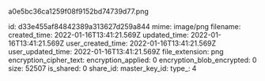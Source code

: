 a0e5bc36ca1259f08f9152bd74739d77.png

id: d33e455af84842389a313627d259a844
mime: image/png
filename: 
created_time: 2022-01-16T13:41:21.569Z
updated_time: 2022-01-16T13:41:21.569Z
user_created_time: 2022-01-16T13:41:21.569Z
user_updated_time: 2022-01-16T13:41:21.569Z
file_extension: png
encryption_cipher_text: 
encryption_applied: 0
encryption_blob_encrypted: 0
size: 52507
is_shared: 0
share_id: 
master_key_id: 
type_: 4